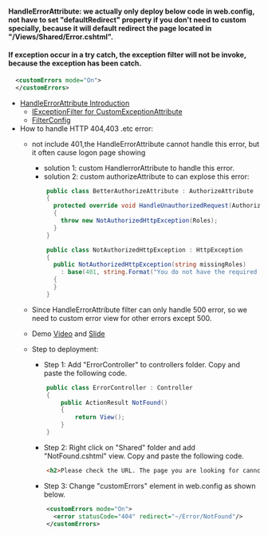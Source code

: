 #### HandleErrorAttribute: we actually only deploy below code in web.config, not have to set "defaultRedirect" property if you don't need to custom specially, because it will default redirect the page located in "/Views/Shared/Error.cshtml".
#### If exception occur in a try catch, the exception filter will not be invoke, because the exception has been catch.
```xml
  <customErrors mode="On">
  </customErrors>
```

* [HandleErrorAttribute Introduction](http://shiyousan.com/post/635838881238204198)
    * [IExceptionFilter for CustomExceptionAttribute](http://shiyousan.com/post/635833789557065314)
    * [FilterConfig](http://shiyousan.com/post/635835285087587126)
* How to handle HTTP 404,403 .etc error:
  * not include 401,the HandleErrorAttribute cannot handle this error, but it often cause logon page showing
    * solution 1: custom HandlerrorAttribute to handle this error.
    * solution 2: custom authorizeAttribute to can explose this error:
    ```cs
        public class BetterAuthorizeAttribute : AuthorizeAttribute
        {
          protected override void HandleUnauthorizedRequest(AuthorizationContext filterContext)
          {
            throw new NotAuthorizedHttpException(Roles);
          }
        }

        public class NotAuthorizedHttpException : HttpException
        {
          public NotAuthorizedHttpException(string missingRoles)
            : base(401, string.Format("You do not have the required role(s) '{0}'.", string.Join(", ", missingRoles)))
          {
          }
        }
    ```
    
  * Since HandleErrorAttribute filter can only handle 500 error, so we need to custom error view for other errors except 500.
  * Demo [Video](https://www.youtube.com/watch?v=nNEjXCSnw6w) and [Slide](http://csharp-video-tutorials.blogspot.com.ar/2013/08/part-72-handleerror-attribute-in-mvc.html)
  * Step to deployment:
    * Step 1: Add "ErrorController" to controllers folder. Copy and paste the following code.
    ```cs
        public class ErrorController : Controller
        {
            public ActionResult NotFound()
            {
                return View();
            }
        }
    ```
    
    * Step 2: Right click on "Shared" folder and add "NotFound.cshtml" view. Copy and paste the following code.
    ```html
        <h2>Please check the URL. The page you are looking for cannot be found</h2>
    ```
    
    * Step 3: Change "customErrors" element in web.config as shown below.
    ```xml
        <customErrors mode="On">
          <error statusCode="404" redirect="~/Error/NotFound"/>
        </customErrors> 
    ```
    
    
    
